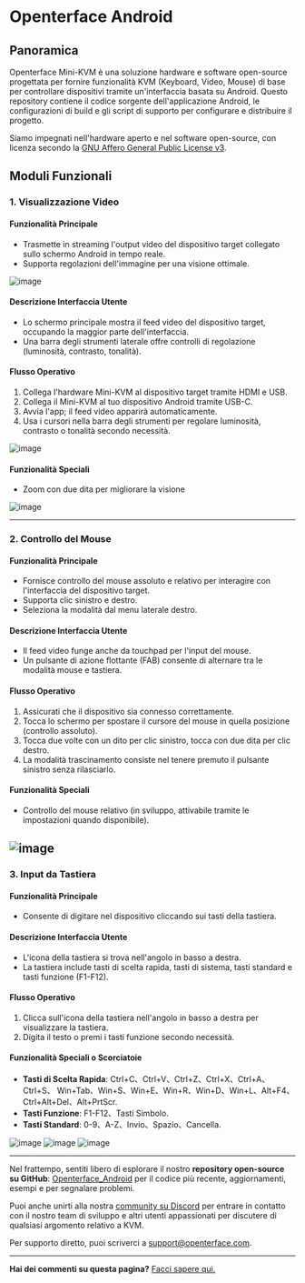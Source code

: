 # Openterface Android

## Panoramica

Openterface Mini-KVM è una soluzione hardware e software open-source progettata per fornire funzionalità KVM (Keyboard, Video, Mouse) di base per controllare dispositivi tramite un'interfaccia basata su Android. Questo repository contiene il codice sorgente dell'applicazione Android, le configurazioni di build e gli script di supporto per configurare e distribuire il progetto.

Siamo impegnati nell'hardware aperto e nel software open-source, con licenza secondo la [GNU Affero General Public License v3](LICENSE).

## Moduli Funzionali

### 1. Visualizzazione Video

#### Funzionalità Principale

-   Trasmette in streaming l'output video del dispositivo target collegato sullo schermo Android in tempo reale.
-   Supporta regolazioni dell'immagine per una visione ottimale.

![image](../../images/android/videoConnect.jpg)

#### Descrizione Interfaccia Utente

-   Lo schermo principale mostra il feed video del dispositivo target, occupando la maggior parte dell'interfaccia.
-   Una barra degli strumenti laterale offre controlli di regolazione (luminosità, contrasto, tonalità).

#### Flusso Operativo

1. Collega l'hardware Mini-KVM al dispositivo target tramite HDMI e USB.
2. Collega il Mini-KVM al tuo dispositivo Android tramite USB-C.
3. Avvia l'app; il feed video apparirà automaticamente.
4. Usa i cursori nella barra degli strumenti per regolare luminosità, contrasto o tonalità secondo necessità.

![image](../../images/android/colorSetting.jpg)

#### Funzionalità Speciali

-   Zoom con due dita per migliorare la visione

![image](../../images/android/enlargeAndSideBar.jpg)

---

### 2. Controllo del Mouse

#### Funzionalità Principale

-   Fornisce controllo del mouse assoluto e relativo per interagire con l'interfaccia del dispositivo target.
-   Supporta clic sinistro e destro.
-   Seleziona la modalità dal menu laterale destro.

#### Descrizione Interfaccia Utente

-   Il feed video funge anche da touchpad per l'input del mouse.
-   Un pulsante di azione flottante (FAB) consente di alternare tra le modalità mouse e tastiera.

#### Flusso Operativo

1. Assicurati che il dispositivo sia connesso correttamente.
2. Tocca lo schermo per spostare il cursore del mouse in quella posizione (controllo assoluto).
3. Tocca due volte con un dito per clic sinistro, tocca con due dita per clic destro.
4. La modalità trascinamento consiste nel tenere premuto il pulsante sinistro senza rilasciarlo.

#### Funzionalità Speciali

-   Controllo del mouse relativo (in sviluppo, attivabile tramite le impostazioni quando disponibile).

## ![image](../../images/android/mouseThouchMode.jpg)

### 3. Input da Tastiera

#### Funzionalità Principale

-   Consente di digitare nel dispositivo cliccando sui tasti della tastiera.

#### Descrizione Interfaccia Utente

-   L'icona della tastiera si trova nell'angolo in basso a destra.
-   La tastiera include tasti di scelta rapida, tasti di sistema, tasti standard e tasti funzione (F1-F12).

#### Flusso Operativo

1. Clicca sull'icona della tastiera nell'angolo in basso a destra per visualizzare la tastiera.
2. Digita il testo o premi i tasti funzione secondo necessità.

#### Funzionalità Speciali o Scorciatoie

-   **Tasti di Scelta Rapida**: Ctrl+C、Ctrl+V、Ctrl+Z、Ctrl+X、Ctrl+A、Ctrl+S、
    Win+Tab、Win+S、Win+E、Win+R、Win+D、Win+L、Alt+F4、Ctrl+Alt+Del、Alt+PrtScr.
-   **Tasti Funzione**: F1-F12、Tasti Simbolo.
-   **Tasti Standard**: 0-9、A-Z、Invio、Spazio、Cancella.

![image](../../images/android/enlargeAndKeyBoard.jpg)
![image](../../images/android/keyBoardFunction.jpg)
![image](../../images/android/keyBoardSystem.jpg)

---

Nel frattempo, sentiti libero di esplorare il nostro **repository open-source su GitHub**: [Openterface_Android](https://github.com/TechxArtisanStudio/Openterface_Android) per il codice più recente, aggiornamenti, esempi e per segnalare problemi.

Puoi anche unirti alla nostra [community su Discord](/discord) per entrare in contatto con il nostro team di sviluppo e altri utenti appassionati per discutere di qualsiasi argomento relativo a KVM.

Per supporto diretto, puoi scriverci a [support@openterface.com](mailto:support@openterface.com).

---

**Hai dei commenti su questa pagina?** [Facci sapere qui.](https://forms.gle/wmxoR2C1VdG36mT69)
